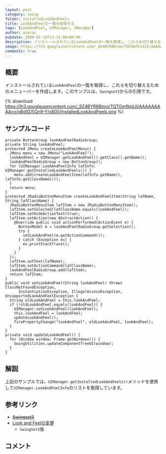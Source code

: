 ```yaml
---
layout: post
category: swing
folder: InstalledLookAndFeels
title: LookAndFeelの一覧を取得する
tags: [LookAndFeel, UIManager, JMenuBar]
author: aterai
pubdate: 2009-01-19T13:31:06+09:00
description: インストールされているLookAndFeelの一覧を取得し、これらを切り替えるためのメニューバーを作成します。
image: https://lh3.googleusercontent.com/_9Z4BYR88imo/TQTOmfktdJI/AAAAAAAAAco/gBdSD5Qn9-Y/s800/InstalledLookAndFeels.png
comments: true
---
```

## 概要
インストールされている`LookAndFeel`の一覧を取得し、これらを切り替えるためのメニューバーを作成します。このサンプルは、`Swingset3`からの引用です。

{% download https://lh3.googleusercontent.com/_9Z4BYR88imo/TQTOmfktdJI/AAAAAAAAAco/gBdSD5Qn9-Y/s800/InstalledLookAndFeels.png %}

## サンプルコード
<pre class="prettyprint"><code>private ButtonGroup lookAndFeelRadioGroup;
private String lookAndFeel;
protected JMenu createLookAndFeelMenu() {
  JMenu menu = new JMenu("LookAndFeel");
  lookAndFeel = UIManager.getLookAndFeel().getClass().getName();
  lookAndFeelRadioGroup = new ButtonGroup();
  for (UIManager.LookAndFeelInfo lafInfo: UIManager.getInstalledLookAndFeels()) {
    menu.add(createLookAndFeelItem(lafInfo.getName(), lafInfo.getClassName()));
  }
  return menu;
}
protected JRadioButtonMenuItem createLookAndFeelItem(String lafName, String lafClassName) {
  JRadioButtonMenuItem lafItem = new JRadioButtonMenuItem();
  lafItem.setSelected(lafClassName.equals(lookAndFeel));
  lafItem.setHideActionText(true);
  lafItem.setAction(new AbstractAction() {
    @Override public void actionPerformed(ActionEvent e) {
      ButtonModel m = lookAndFeelRadioGroup.getSelection();
      try {
        setLookAndFeel(m.getActionCommand());
      } catch (Exception ex) {
        ex.printStackTrace();
      }
    }
  });
  lafItem.setText(lafName);
  lafItem.setActionCommand(lafClassName);
  lookAndFeelRadioGroup.add(lafItem);
  return lafItem;
}
public void setLookAndFeel(String lookAndFeel) throws ClassNotFoundException,
      InstantiationException, IllegalAccessException, UnsupportedLookAndFeelException {
  String oldLookAndFeel = this.lookAndFeel;
  if (!oldLookAndFeel.equals(lookAndFeel)) {
    UIManager.setLookAndFeel(lookAndFeel);
    this.lookAndFeel = lookAndFeel;
    updateLookAndFeel();
    firePropertyChange("lookAndFeel", oldLookAndFeel, lookAndFeel);
  }
}
private void updateLookAndFeel() {
  for (Window window: Frame.getWindows()) {
    SwingUtilities.updateComponentTreeUI(window);
  }
}
</code></pre>

## 解説
上記のサンプルでは、`UIManager.getInstalledLookAndFeels()`メソッドを使用して`UIManager.LookAndFeelInfo`のリストを取得しています。

## 参考リンク
- ~~[Swingset3](https://java.net/projects/Swingset3)~~
- [Look and Feelの変更](http://ateraimemo.com/Swing/LookAndFeel.html)
    - `SwingSet2`版

<!-- dummy comment line for breaking list -->

## コメント
